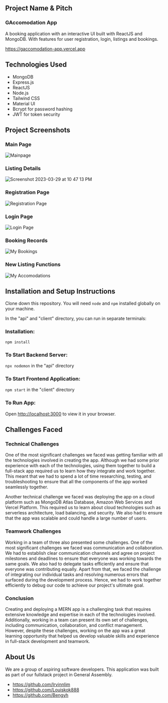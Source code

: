 ## Project Name & Pitch

### GAccomodation App

A booking application with an interactive UI built with ReactJS and MongoDB. With features for user registration, login, listings and bookings. 

https://gaccomodation-app.vercel.app

## Technologies Used

- MongoDB
- Express.js
- ReactJS
- Node.js
- Tailwind CSS
- Material UI
- Bcrypt for password hashing
- JWT for token security

## Project Screenshots

### Main Page
![Mainpage](https://user-images.githubusercontent.com/115003549/228578782-91b221ff-306e-4352-a305-1dc3c72da577.png)

### Listing Details
![Screenshot 2023-03-29 at 10 47 13 PM](https://user-images.githubusercontent.com/115003549/228579369-d87c98e8-241c-4c52-bdff-a2a78a406115.png)

### Registration Page
![Registration Page](https://user-images.githubusercontent.com/115003549/228579726-0885802f-16ea-41cf-b048-1d350ffe0e85.png)

### Login Page
![Login Page](https://user-images.githubusercontent.com/115003549/228579826-b8c9029a-a5f2-4cb2-be42-6d5f6f858a4a.png)

### Booking Records
![My Bookings](https://user-images.githubusercontent.com/115003549/228579929-ece8db8f-35d9-4873-b378-fc47664ac000.png)

### New Listing Functions
![My Accomodations](https://user-images.githubusercontent.com/115003549/228580155-759708c7-23d1-44df-8d51-98c9e2aa52ae.png)

## Installation and Setup Instructions

Clone down this repository. You will need `node` and `npm` installed globally on your machine.  

In the "api" and "client" directory, you can run in separate terminals:

### Installation:

`npm install`

### To Start Backend Server:

`npx nodemon` in the "api" directory

### To Start Frontend Application:

`npm start` in the "client" directory

### To Run App:
Open [http://localhost:3000](http://localhost:3000) to view it in your browser.

## Challenges Faced

### Technical Challenges

One of the most significant challenges we faced was getting familiar with all the technologies involved in creating the app. Although we had some prior experience with each of the technologies, using them together to build a full-stack app required us to learn how they integrate and work together. This meant that we had to spend a lot of time researching, testing, and troubleshooting to ensure that all the components of the app worked seamlessly together.

Another technical challenge we faced was deploying the app on a cloud platform such as MongoDB Atlas Database, Amazon Web Services and Vercel Platform. This required us to learn about cloud technologies such as serverless architecture, load balancing, and security. We also had to ensure that the app was scalable and could handle a large number of users.

### Teamwork Challenges

Working in a team of three also presented some challenges. One of the most significant challenges we faced was communication and collaboration. We had to establish clear communication channels and agree on project milestones and deadlines to ensure that everyone was working towards the same goals. We also had to delegate tasks efficiently and ensure that everyone was contributing equally. Apart from that, we faced the challenge of integrating our individual tasks and resolving numerous errors that surfaced during the development process. Hence, we had to work together efficiently to debug our code to achieve our project's ultimate goal.

### Conclusion
Creating and deploying a MERN app is a challenging task that requires extensive knowledge and expertise in each of the technologies involved. Additionally, working in a team can present its own set of challenges, including communication, collaboration, and conflict management. However, despite these challenges, working on the app was a great learning opportunity that helped us develop valuable skills and experience in full-stack development and teamwork.

## About Us

We are a group of aspiring software developers. This application was built as part of our fullstack project in General Assembly. 
- https://github.com/Irvinnlim
- https://github.com/Louiskok888
- https://github.com/Bengyh
